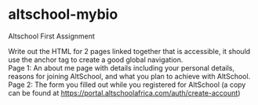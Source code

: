 # altschool-mybio
Altschool First Assignment 

Write out the HTML for 2 pages linked together that is accessible, it should use the anchor tag to create a good global navigation.   
Page 1: An about me page with details including your personal details, reasons for joining AltSchool, and what you plan to achieve with AltSchool.   
Page 2: The form you filled out while you registered for AltSchool (a copy can be found at https://portal.altschoolafrica.com/auth/create-account)  
